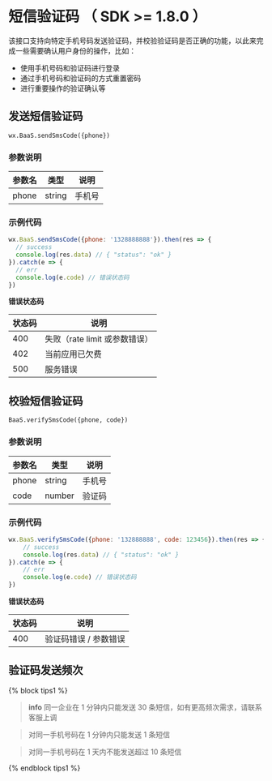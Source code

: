 # 短信验证码 （ SDK >= 1.8.0 ）

该接口支持向特定手机号码发送验证码，并校验验证码是否正确的功能，以此来完成一些需要确认用户身份的操作，比如：

* 使用手机号码和验证码进行登录
* 通过手机号码和验证码的方式重置密码
* 进行重要操作的验证确认等

## 发送短信验证码
`wx.BaaS.sendSmsCode({phone})`

### 参数说明

| 参数名   | 类型   | 说明     |
|----------|--------|----------|
| phone | string | 手机号 |

### 示例代码
```js
wx.BaaS.sendSmsCode({phone: '1328888888'}).then(res => {
  // success
  console.log(res.data) // { "status": "ok" }
}).catch(e => {
  // err
  console.log(e.code) // 错误状态码
})
```

**错误状态码**

| 状态码   | 说明     |
|----------|----------|
| 400     | 失败（rate limit 或参数错误） |
| 402     | 当前应用已欠费 |
| 500     | 服务错误 |


## 校验短信验证码
`BaaS.verifySmsCode({phone, code})`

### 参数说明

| 参数名   | 类型   | 说明     |
|----------|--------|----------|
| phone   | string   | 手机号 |
| code    | number   | 验证码 |

### 示例代码
```js
wx.BaaS.verifySmsCode({phone: '132888888', code: 123456}).then(res => {
    // success
    console.log(res.data) // { "status": "ok" }
}).catch(e => {
    // err
    console.log(e.code) // 错误状态码
})
```

**错误状态码**

| 状态码   | 说明     |
|----------|----------|
| 400     | 验证码错误 / 参数错误 |

## 验证码发送频次

{% block tips1 %}

> **info**
>同一企业在 1 分钟内只能发送 30 条短信，如有更高频次需求，请联系客服上调

>对同一手机号码在 1 分钟内只能发送 1 条短信

>对同一手机号码在 1 天内不能发送超过 10 条短信

{% endblock tips1 %}
